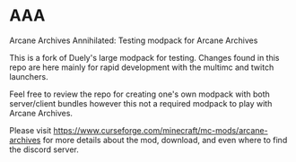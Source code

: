 # AAA
Arcane Archives Annihilated: Testing modpack for Arcane Archives

This is a fork of Duely's large modpack for testing. Changes found in this repo are here mainly for rapid development 
with the multimc and twitch launchers.

Feel free to review the repo for creating one's own modpack with both server/client bundles however this not a required 
modpack to play with Arcane Archives.

Please visit https://www.curseforge.com/minecraft/mc-mods/arcane-archives for more details about the mod, download, and 
even where to find the discord server.
